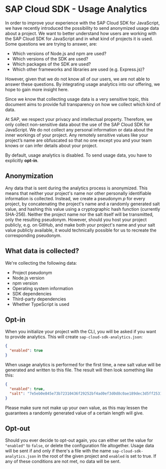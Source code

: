 # SAP Cloud SDK - Usage Analytics

In order to improve your experience with the SAP Cloud SDK for JavaScript, we have recently introduced the possibility to send anonymized usage data about a project.
We want to better understand how users are working with the SAP Cloud SDK for JavaScript and in what kind of projects it is used.
Some questions we are trying to answer, are:

- Which versions of Node.js and npm are used?
- Which versions of the SDK are used?
- Which packages of the SDK are used?
- Which other frameworks and libraries are used (e.g. Express.js)?

However, given that we do not know all of our users, we are not able to answer these questions.
By integrating usage analytics into our offering, we hope to gain more insight here.

Since we know that collecting usage data is a very sensitive topic, this document aims to provide full transparency on how we collect which kind of data.

At SAP, we respect your privacy and intellectual property.
Therefore, we only collect non-sensitive data about the use of the SAP Cloud SDK for JavaScript.
We do not collect any personal information or data about the inner workings of your project.
Any remotely sensitive values like your project’s name are obfuscated so that no one except you and your team knows or can infer details about your project.

By default, usage analytics is disabled.
To send usage data, you have to explicitly **opt-in**.

## Anonymization

Any data that is sent during the analytics process is anonymized.
This means that neither your project's name nor other personally identifiable information is collected.
Instead, we create a pseudonym _p_ for every project, by concatenating the project's name and a randomly generated salt value, and hashing this value using a cryptographic hash function (currently SHA-256).
Neither the project name nor the salt itself will be transmitted, only the resulting pseudonym.
However, should you host your project publicly, e.g. on GitHub, and make both your project's name and your salt value publicly available, it would technically possible for us to recreate the corresponding pseudonym.

## What data is collected?

We're collecting the following data:

- Project pseudonym
- Node.js version
- npm version
- Operating system information
- SDK dependencies
- Third-party dependencies
- Whether TypeScript is used

## Opt-in

When you initialize your project with the CLI, you will be asked if you want to provide analytics.
This will create `sap-cloud-sdk-analytics.json`:

```json
{
  "enabled": true
}
```

When usage analytics is performed for the first time, a new salt value will be generated and written to this file.
The result will then look something like this:

```json
{
  "enabled": true,
  "salt": "7e5eb0e845e73b72310436f29252bf4ad0ef3d0d8c0ae189dec3d5ff2531e6a0"
}
```

Please make sure not make up your own value, as this may lessen the guarantees a randomly generated value of a certain length will give.

## Opt-out

Should you ever decide to opt-out again, you can either set the value for `"enabled"` to `false`, or delete the configuration file altogether.
Usage data will be sent if and only if there's a file with the name `sap-cloud-sdk-analytics.json` in the root of the given project and `enabled` is set to true.
If any of these conditions are not met, no data will be sent.
